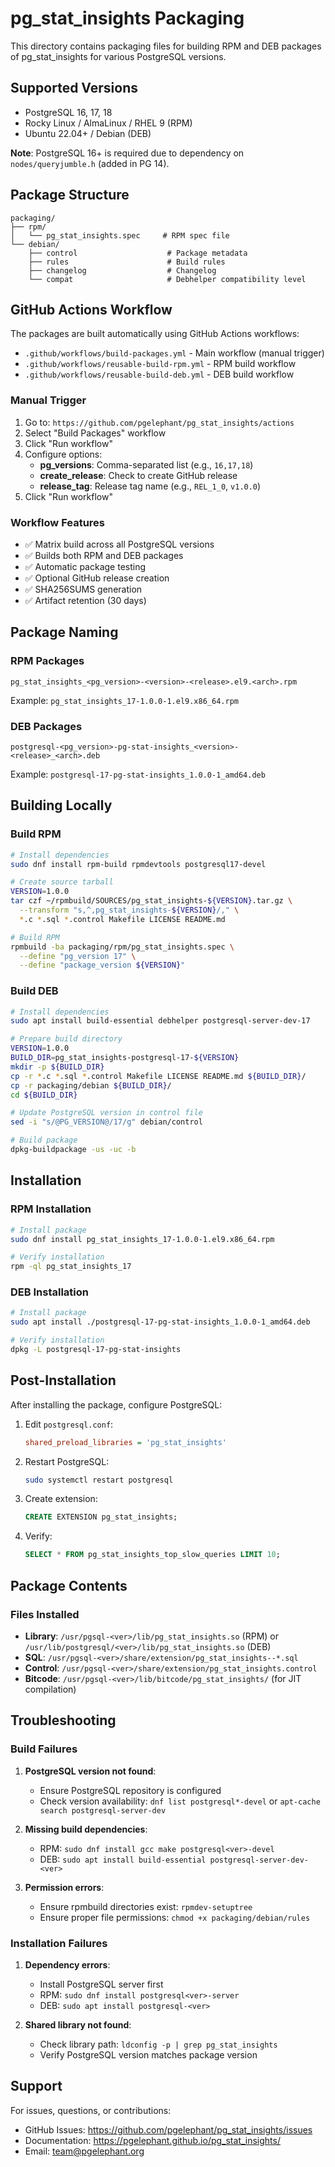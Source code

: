 # pg_stat_insights Packaging

This directory contains packaging files for building RPM and DEB packages of pg_stat_insights for various PostgreSQL versions.

## Supported Versions

- PostgreSQL 16, 17, 18
- Rocky Linux / AlmaLinux / RHEL 9 (RPM)
- Ubuntu 22.04+ / Debian (DEB)

**Note**: PostgreSQL 16+ is required due to dependency on `nodes/queryjumble.h` (added in PG 14).

## Package Structure

```
packaging/
├── rpm/
│   └── pg_stat_insights.spec     # RPM spec file
└── debian/
    ├── control                    # Package metadata
    ├── rules                      # Build rules
    ├── changelog                  # Changelog
    └── compat                     # Debhelper compatibility level
```

## GitHub Actions Workflow

The packages are built automatically using GitHub Actions workflows:

- `.github/workflows/build-packages.yml` - Main workflow (manual trigger)
- `.github/workflows/reusable-build-rpm.yml` - RPM build workflow
- `.github/workflows/reusable-build-deb.yml` - DEB build workflow

### Manual Trigger

1. Go to: `https://github.com/pgelephant/pg_stat_insights/actions`
2. Select "Build Packages" workflow
3. Click "Run workflow"
4. Configure options:
   - **pg_versions**: Comma-separated list (e.g., `16,17,18`)
   - **create_release**: Check to create GitHub release
   - **release_tag**: Release tag name (e.g., `REL_1_0`, `v1.0.0`)
5. Click "Run workflow"

### Workflow Features

- ✅ Matrix build across all PostgreSQL versions
- ✅ Builds both RPM and DEB packages
- ✅ Automatic package testing
- ✅ Optional GitHub release creation
- ✅ SHA256SUMS generation
- ✅ Artifact retention (30 days)

## Package Naming

### RPM Packages
```
pg_stat_insights_<pg_version>-<version>-<release>.el9.<arch>.rpm
```
Example: `pg_stat_insights_17-1.0.0-1.el9.x86_64.rpm`

### DEB Packages
```
postgresql-<pg_version>-pg-stat-insights_<version>-<release>_<arch>.deb
```
Example: `postgresql-17-pg-stat-insights_1.0.0-1_amd64.deb`

## Building Locally

### Build RPM

```bash
# Install dependencies
sudo dnf install rpm-build rpmdevtools postgresql17-devel

# Create source tarball
VERSION=1.0.0
tar czf ~/rpmbuild/SOURCES/pg_stat_insights-${VERSION}.tar.gz \
  --transform "s,^,pg_stat_insights-${VERSION}/," \
  *.c *.sql *.control Makefile LICENSE README.md

# Build RPM
rpmbuild -ba packaging/rpm/pg_stat_insights.spec \
  --define "pg_version 17" \
  --define "package_version ${VERSION}"
```

### Build DEB

```bash
# Install dependencies
sudo apt install build-essential debhelper postgresql-server-dev-17

# Prepare build directory
VERSION=1.0.0
BUILD_DIR=pg_stat_insights-postgresql-17-${VERSION}
mkdir -p ${BUILD_DIR}
cp -r *.c *.sql *.control Makefile LICENSE README.md ${BUILD_DIR}/
cp -r packaging/debian ${BUILD_DIR}/
cd ${BUILD_DIR}

# Update PostgreSQL version in control file
sed -i "s/@PG_VERSION@/17/g" debian/control

# Build package
dpkg-buildpackage -us -uc -b
```

## Installation

### RPM Installation

```bash
# Install package
sudo dnf install pg_stat_insights_17-1.0.0-1.el9.x86_64.rpm

# Verify installation
rpm -ql pg_stat_insights_17
```

### DEB Installation

```bash
# Install package
sudo apt install ./postgresql-17-pg-stat-insights_1.0.0-1_amd64.deb

# Verify installation
dpkg -L postgresql-17-pg-stat-insights
```

## Post-Installation

After installing the package, configure PostgreSQL:

1. Edit `postgresql.conf`:
   ```ini
   shared_preload_libraries = 'pg_stat_insights'
   ```

2. Restart PostgreSQL:
   ```bash
   sudo systemctl restart postgresql
   ```

3. Create extension:
   ```sql
   CREATE EXTENSION pg_stat_insights;
   ```

4. Verify:
   ```sql
   SELECT * FROM pg_stat_insights_top_slow_queries LIMIT 10;
   ```

## Package Contents

### Files Installed

- **Library**: `/usr/pgsql-<ver>/lib/pg_stat_insights.so` (RPM) or `/usr/lib/postgresql/<ver>/lib/pg_stat_insights.so` (DEB)
- **SQL**: `/usr/pgsql-<ver>/share/extension/pg_stat_insights--*.sql`
- **Control**: `/usr/pgsql-<ver>/share/extension/pg_stat_insights.control`
- **Bitcode**: `/usr/pgsql-<ver>/lib/bitcode/pg_stat_insights/` (for JIT compilation)

## Troubleshooting

### Build Failures

1. **PostgreSQL version not found**:
   - Ensure PostgreSQL repository is configured
   - Check version availability: `dnf list postgresql*-devel` or `apt-cache search postgresql-server-dev`

2. **Missing build dependencies**:
   - RPM: `sudo dnf install gcc make postgresql<ver>-devel`
   - DEB: `sudo apt install build-essential postgresql-server-dev-<ver>`

3. **Permission errors**:
   - Ensure rpmbuild directories exist: `rpmdev-setuptree`
   - Ensure proper file permissions: `chmod +x packaging/debian/rules`

### Installation Failures

1. **Dependency errors**:
   - Install PostgreSQL server first
   - RPM: `sudo dnf install postgresql<ver>-server`
   - DEB: `sudo apt install postgresql-<ver>`

2. **Shared library not found**:
   - Check library path: `ldconfig -p | grep pg_stat_insights`
   - Verify PostgreSQL version matches package version

## Support

For issues, questions, or contributions:
- GitHub Issues: https://github.com/pgelephant/pg_stat_insights/issues
- Documentation: https://pgelephant.github.io/pg_stat_insights/
- Email: team@pgelephant.org

